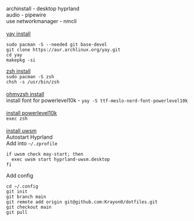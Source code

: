 archinstall - desktop hyprland
<br>
audio - pipewire
<br>
use networkmanager - nmcli
<br>
<br>
[yay install](https://github.com/Jguer/yay?tab=readme-ov-file#installation)
```
sudo pacman -S --needed git base-devel
git clone https://aur.archlinux.org/yay.git
cd yay
makepkg -si
```
[zsh install](https://github.com/ohmyzsh/ohmyzsh/wiki/Installing-ZSH)
<br>
`sudo pacman -S zsh`<br>
`chsh -s /usr/bin/zsh`<br>
<br>
[ohmyzsh install](https://github.com/ohmyzsh/ohmyzsh?tab=readme-ov-file#basic-installation)
<br>
install font for powerlevel10k - `yay -S ttf-meslo-nerd-font-powerlevel10k`
<br>
<br>
[install powerlevel10k](https://github.com/romkatv/powerlevel10k?tab=readme-ov-file#oh-my-zsh)
<br>
`exec zsh`
<br>
<br>
[install uwsm](https://wiki.hyprland.org/Useful-Utilities/Systemd-start/)
<br>
Autostart Hyprland
<br>
Add into `~/.zprofile`
```
if uwsm check may-start; then
  exec uwsm start hyprland-uwsm.desktop
fi
```
Add config
```
cd ~/.config
git init
git branch main
git remote add origin git@github.com:Krayon0/dotfiles.git
git checkout main
git pull
```
